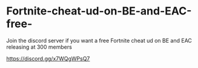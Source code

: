 # Fortnite-cheat-ud-on-BE-and-EAC-free-

Join the discord server if you want a free Fortnite cheat ud on BE and EAC releasing at 300 members


https://discord.gg/x7WQgWPsQ7
